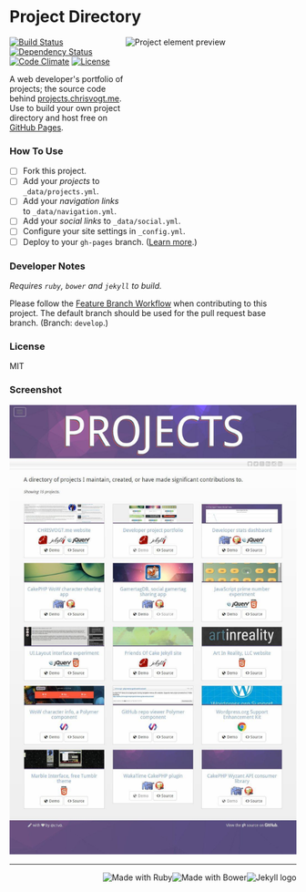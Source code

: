 # Project Directory

<img src="https://res.cloudinary.com/chrisvogt/image/upload/v1435401303/chrisvogt-me/thumb/projects.png" alt="Project element preview" height="300" width="300" align="right">

[![Build Status](http://img.shields.io/travis/chrisvogt/projects.svg?style=flat-square)](https://travis-ci.org/chrisvogt/projects)
[![Dependency Status](http://img.shields.io/gemnasium/chrisvogt/projects.svg?style=flat-square)](https://gemnasium.com/chrisvogt/projects)
[![Code Climate](http://img.shields.io/codeclimate/github/chrisvogt/projects.svg?style=flat-square)](https://codeclimate.com/github/chrisvogt/projects)
[![License](http://img.shields.io/:license-mit-blue.svg?style=flat-square)](http://chrisvogt.mit-license.org)

A web developer's portfolio of projects; the source code behind [projects.chrisvogt.me](http://projects.chrisvogt.me). Use to build your own project directory and host free on [GitHub Pages](https://pages.github.com).

### How To Use

- [ ] Fork this project.
- [ ] Add your _projects_ to `_data/projects.yml`.
- [ ] Add your _navigation links_ to `_data/navigation.yml`.
- [ ] Add your _social links_ to `_data/social.yml`.
- [ ] Configure your site settings in `_config.yml`.
- [ ] Deploy to your `gh-pages` branch. ([Learn more](https://help.github.com/articles/creating-project-pages-manually/#create-a-gh-pages-branch).)

### Developer Notes

_Requires `ruby`, `bower` and `jekyll` to build._

Please follow the [Feature Branch Workflow](https://www.atlassian.com/git/tutorials/comparing-workflows/feature-branch-workflow/) when contributing to this project. The default branch should be used for the pull request base branch. (Branch: `develop`.)

### License

MIT

### Screenshot
[![Project Directory](screenshot.jpg)](http://projects.chrisvogt.me)

___

<img src="https://cdn.rawgit.com/jekyll/brand/master/jekyll-logo-light-transparent.png" alt="Jekyll logo" height="70" align="right" /> <img src="http://bower.io/img/bower-logo.svg" alt="Made with Bower" height="70" align="right"> <img src="https://upload.wikimedia.org/wikipedia/commons/7/73/Ruby_logo.svg" alt="Made with Ruby" height="70" align="right">

